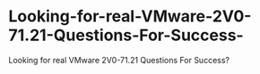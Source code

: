 # Looking-for-real-VMware-2V0-71.21-Questions-For-Success-
Looking for real VMware 2V0-71.21 Questions For Success?
